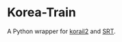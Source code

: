 # Korea-Train
A Python wrapper for [korail2](https://github.com/carpedm20/korail2) and [SRT](https://github.com/ryanking13/SRT).
